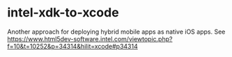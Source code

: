 # intel-xdk-to-xcode
Another approach for deploying hybrid mobile apps as native iOS apps. See https://www.html5dev-software.intel.com/viewtopic.php?f=10&t=10252&p=34314&hilit=xcode#p34314

